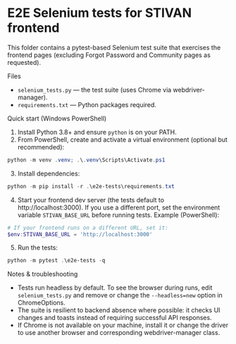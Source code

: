 # E2E Selenium tests for STIVAN frontend

This folder contains a pytest-based Selenium test suite that exercises the frontend pages (excluding Forgot Password and Community pages as requested).

Files
- `selenium_tests.py` — the test suite (uses Chrome via webdriver-manager).
- `requirements.txt` — Python packages required.

Quick start (Windows PowerShell)

1. Install Python 3.8+ and ensure `python` is on your PATH.
2. From PowerShell, create and activate a virtual environment (optional but recommended):

```powershell
python -m venv .venv; .\.venv\Scripts\Activate.ps1
```

3. Install dependencies:

```powershell
python -m pip install -r .\e2e-tests\requirements.txt
```

4. Start your frontend dev server (the tests default to http://localhost:3000). If you use a different port, set the environment variable `STIVAN_BASE_URL` before running tests. Example (PowerShell):

```powershell
# If your frontend runs on a different URL, set it:
$env:STIVAN_BASE_URL = 'http://localhost:3000'
```

5. Run the tests:

```powershell
python -m pytest .\e2e-tests -q
```

Notes & troubleshooting
- Tests run headless by default. To see the browser during runs, edit `selenium_tests.py` and remove or change the `--headless=new` option in ChromeOptions.
- The suite is resilient to backend absence where possible: it checks UI changes and toasts instead of requiring successful API responses.
- If Chrome is not available on your machine, install it or change the driver to use another browser and corresponding webdriver-manager class.
